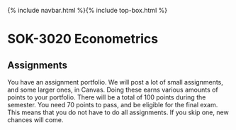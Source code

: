 {% include navbar.html %}{% include top-box.html %}
# SOK-3020 Econometrics  

## Assignments
You have an assignment portfolio. We will post a lot of small assignments, and some larger ones, in Canvas. Doing these earns various amounts of points to your portfolio. There will be a total of 100 points during the semester. You need 70 points to pass, and be eligible for the final exam. This means that you do not have to do all assignments. If you skip one, new chances will come.


